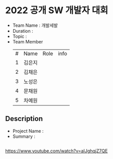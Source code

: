 # 2022 공개 SW 개발자 대회
* Team Name : 개발세발
* Duration : 
* Topic :
* Team Member
  <table>
    <tr>
      <td>#</td>
      <td>Name</td>
      <td>Role</td>
      <td>info</td>
    </tr>
    <tr>
      <td>1</td>
      <td>김은지</td>
      <td></td>
      <td></td>
    </tr>
    <tr>
      <td>2</td>
      <td>김채은</td>
      <td></td>
      <td></td>
    </tr>
    <tr>
      <td>3</td>
      <td>노성은</td>
      <td></td>
      <td></td>
    </tr>
    <tr>
      <td>4</td>
      <td>문채원</td>
      <td></td>
      <td></td>
    </tr>
    <tr>
      <td>5</td>
      <td>차예원</td>
      <td></td>
      <td></td>
    </tr>
  </table>


## Description
* Project Name :
* Summary : 



## 



https://www.youtube.com/watch?v=aIJghqjZ7QE
